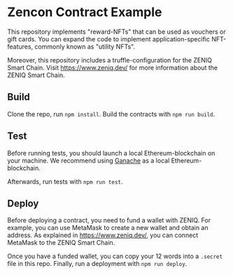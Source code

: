 # Zencon Contract Example

This repository implements "reward-NFTs" that can be used as vouchers or gift cards.
You can expand the code to implement application-specific NFT-features, commonly known as "utility NFTs".

Moreover, this repository includes a truffle-configuration for the ZENIQ Smart Chain.
Visit https://www.zeniq.dev/ for more information about the ZENIQ Smart Chain.

## Build

Clone the repo, run `npm install`.
Build the contracts with `npm run build`.

## Test

Before running tests, you should launch a local Ethereum-blockchain on your machine.
We recommend using [Ganache](https://trufflesuite.com/ganache/) as a local Ethereum-blockchain.

Afterwards, run tests with `npm run test`.

## Deploy

Before deploying a contract, you need to fund a wallet with ZENIQ.
For example, you can use MetaMask to create a new wallet and obtain an address.
As explained in https://www.zeniq.dev/, you can connect MetaMask to the ZENIQ Smart Chain.

Once you have a funded wallet, you can copy your 12 words into a `.secret` file in this repo.
Finally, run a deployment with `npm run deploy`.
